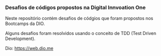 <h3>Desafios de códigos propostos na Digital Innvoation One</h3>

<p>Neste repositório contém desafios de códgios que foram propostos nos Bootcamps da DIO.</p>

<p>Alguns desafios foram resolvidos usando o conceito de TDD (Test Driven Development).</p>

Dio: https://web.dio.me
